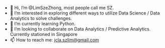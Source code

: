 - 👋 Hi, I’m @LimSzeZhong, most people call me SZ.
- 👀 I’m interested in exploring different ways to utilize Data Science / Data Analytics to solve challenges.
- 🌱 I’m currently learning Python.
- 💞️ I’m looking to collaborate on Data Analytics / Predictive Analytics. Currently stationed in Singapore
- 📫 How to reach me: jcla.szlim@gmail.com

<!---
LimSzeZhong/LimSzeZhong is a ✨ special ✨ repository because its `README.md` (this file) appears on your GitHub profile.
You can click the Preview link to take a look at your changes.
--->
